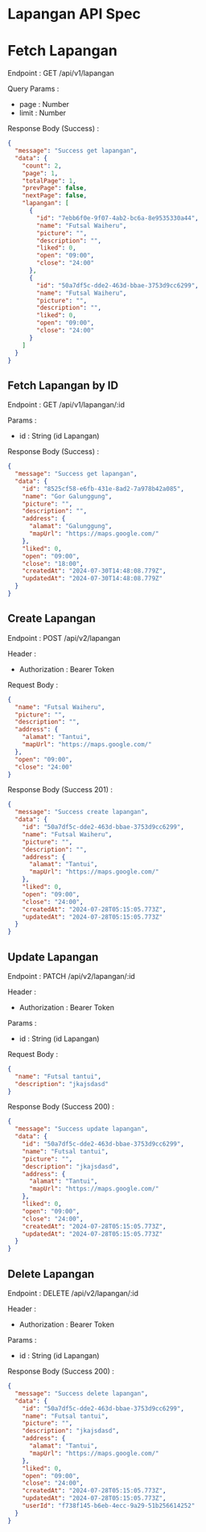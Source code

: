 # Lapangan API Spec

# Fetch Lapangan
Endpoint : GET /api/v1/lapangan

Query Params :
- page : Number
- limit : Number

Response Body (Success) : 
```json
{
  "message": "Success get lapangan",
  "data": {
    "count": 2,
    "page": 1,
    "totalPage": 1,
    "prevPage": false,
    "nextPage": false,
    "lapangan": [
      {
        "id": "7ebb6f0e-9f07-4ab2-bc6a-8e9535330a44",
        "name": "Futsal Waiheru",
        "picture": "",
        "description": "",
        "liked": 0,
        "open": "09:00",
        "close": "24:00"
      },
      {
        "id": "50a7df5c-dde2-463d-bbae-3753d9cc6299",
        "name": "Futsal Waiheru",
        "picture": "",
        "description": "",
        "liked": 0,
        "open": "09:00",
        "close": "24:00"
      }
    ]
  }
}
```

## Fetch Lapangan by ID
Endpoint : GET /api/v1/lapangan/:id

Params :
- id : String (id Lapangan)

Response Body (Success) :
```json
{
  "message": "Success get lapangan",
  "data": {
    "id": "8525cf58-e6fb-431e-8ad2-7a978b42a085",
    "name": "Gor Galunggung",
    "picture": "",
    "description": "",
    "address": {
      "alamat": "Galunggung",
      "mapUrl": "https://maps.google.com/"
    },
    "liked": 0,
    "open": "09:00",
    "close": "18:00",
    "createdAt": "2024-07-30T14:48:08.779Z",
    "updatedAt": "2024-07-30T14:48:08.779Z"
  }
}
```

## Create Lapangan
Endpoint : POST /api/v2/lapangan

Header : 
- Authorization : Bearer Token


Request Body : 
```json
{
  "name": "Futsal Waiheru",
  "picture": "",
  "description": "",
  "address": {
    "alamat": "Tantui",
    "mapUrl": "https://maps.google.com/"
  },
  "open": "09:00",
  "close": "24:00"
}
```
Response Body (Success 201) :
```json
{
  "message": "Success create lapangan",
  "data": {
    "id": "50a7df5c-dde2-463d-bbae-3753d9cc6299",
    "name": "Futsal Waiheru",
    "picture": "",
    "description": "",
    "address": {
      "alamat": "Tantui",
      "mapUrl": "https://maps.google.com/"
    },
    "liked": 0,
    "open": "09:00",
    "close": "24:00",
    "createdAt": "2024-07-28T05:15:05.773Z",
    "updatedAt": "2024-07-28T05:15:05.773Z"
  }
}
```

## Update Lapangan
Endpoint : PATCH /api/v2/lapangan/:id


Header : 
- Authorization : Bearer Token

Params : 
- id : String (id Lapangan)

Request Body : 
```json
{
  "name": "Futsal tantui",
  "description": "jkajsdasd"
}
```

Response Body (Success 200) :
```json
{
  "message": "Success update lapangan",
  "data": {
    "id": "50a7df5c-dde2-463d-bbae-3753d9cc6299",
    "name": "Futsal tantui",
    "picture": "",
    "description": "jkajsdasd",
    "address": {
      "alamat": "Tantui",
      "mapUrl": "https://maps.google.com/"
    },
    "liked": 0,
    "open": "09:00",
    "close": "24:00",
    "createdAt": "2024-07-28T05:15:05.773Z",
    "updatedAt": "2024-07-28T05:15:05.773Z"
  }
}
```

## Delete Lapangan
Endpoint : DELETE /api/v2/lapangan/:id


Header : 
- Authorization : Bearer Token

Params : 
- id : String (id Lapangan)

Response Body (Success 200) :
```json
{
  "message": "Success delete lapangan",
  "data": {
    "id": "50a7df5c-dde2-463d-bbae-3753d9cc6299",
    "name": "Futsal tantui",
    "picture": "",
    "description": "jkajsdasd",
    "address": {
      "alamat": "Tantui",
      "mapUrl": "https://maps.google.com/"
    },
    "liked": 0,
    "open": "09:00",
    "close": "24:00",
    "createdAt": "2024-07-28T05:15:05.773Z",
    "updatedAt": "2024-07-28T05:15:05.773Z",
    "userId": "f738f145-b6eb-4ecc-9a29-51b256614252"
  }
}
```